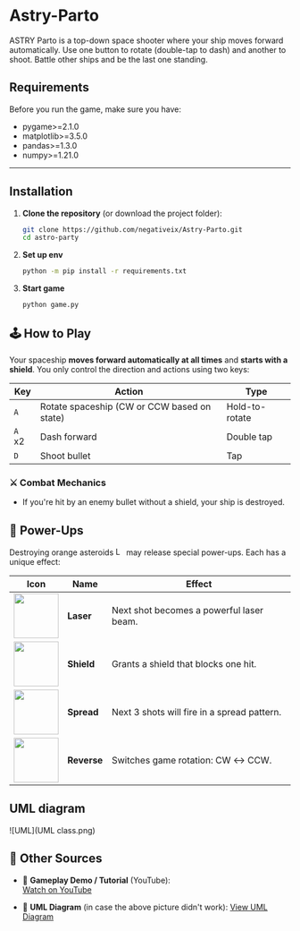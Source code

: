 # Astry-Parto
ASTRY Parto is a top-down space shooter where your ship moves forward automatically. Use one button to rotate (double-tap to dash) and another to shoot. Battle other ships and be the last one standing.
## Requirements

Before you run the game, make sure you have:

- pygame>=2.1.0
- matplotlib>=3.5.0
- pandas>=1.3.0
- numpy>=1.21.0

---

## Installation

1. **Clone the repository** (or download the project folder):
   ```bash
   git clone https://github.com/negativeix/Astry-Parto.git
   cd astro-party 
2. **Set up env**
   ```bash
   python -m pip install -r requirements.txt

3. **Start game**
   ```bash
   python game.py

## 🕹️ How to Play
Your spaceship **moves forward automatically at all times** and **starts with a shield**. You only control the direction and actions using two keys:


| **Key**   | **Action**                               | **Type**          |
|-----------|------------------------------------------|-------------------|
| `A`       | Rotate spaceship (CW or CCW based on state) | Hold-to-rotate    |
| `A` x2    | Dash forward                              | Double tap        |
| `D`       | Shoot bullet                              | Tap               |


### ⚔️ **Combat Mechanics**

- If you're hit by an enemy bullet without a shield, your ship is destroyed.
## 🔋 Power-Ups

Destroying orange asteroids <img src="assets/asteroid.png" alt="Laser" width="15"/> may release special power-ups. Each has a unique effect:

| Icon                                       | Name     | Effect                                                                 |
|--------------------------------------------|----------|------------------------------------------------------------------------|
| <img src="assets/laser.png" width="80"/>   | **Laser**   | Next shot becomes a powerful laser beam.                        |
| <img src="assets/shield.png" width="80"/>  | **Shield**  | Grants a shield that blocks one hit.                            |
| <img src="assets/spread.png" width="80"/>  | **Spread**  | Next 3 shots will fire in a spread pattern.                     |
| <img src="assets/reverse.png" width="80"/> | **Reverse** | Switches game rotation: CW ↔ CCW.                               |



## UML diagram
![UML](UML class.png)

## 🔗 Other Sources

- 🎥 **Gameplay Demo / Tutorial** (YouTube):  
  [Watch on YouTube](https://youtu.be/9WL7NZx5jIY)

- 📘 **UML Diagram** (in case the above picture didn't work): 
  [View UML Diagram](https://drive.google.com/file/d/1RypMokZFvQKaRNaDlRjYir6YzV15K07g/view?usp=sharing)
